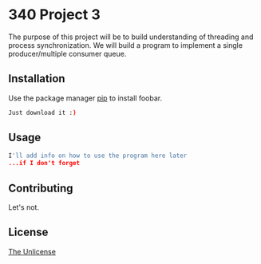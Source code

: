 # 340 Project 3

The purpose of this project will be to build understanding of threading and process synchronization. We will build a program to implement a single producer/multiple consumer queue.

## Installation

Use the package manager [pip](https://pip.pypa.io/en/stable/) to install foobar.

```bash
Just download it :)
```

## Usage

```python
I'll add info on how to use the program here later
...if I don't forget
```

## Contributing
Let's not.

## License

[The Unlicense](https://choosealicense.com/licenses/unlicense/)
